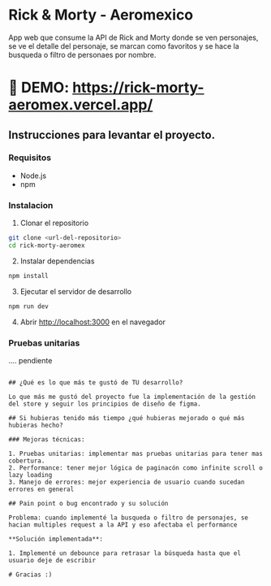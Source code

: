 # Rick & Morty - Aeromexico

App web que consume la API de Rick and Morty donde se ven personajes, se ve el detalle del personaje, se marcan como favoritos y se hace la busqueda o filtro de personaes por nombre.

# 🚀 DEMO: https://rick-morty-aeromex.vercel.app/

## Instrucciones para levantar el proyecto.

### Requisitos

- Node.js
- npm

### Instalacion

1. Clonar el repositorio

```bash
git clone <url-del-repositorio>
cd rick-morty-aeromex
```

2. Instalar dependencias

```bash
npm install

```

3. Ejecutar el servidor de desarrollo

```bash
npm run dev

```

4. Abrir [http://localhost:3000](http://localhost:3000) en el navegador

### Pruebas unitarias

.... pendiente

```

## ¿Qué es lo que más te gustó de TU desarrollo?

Lo que más me gustó del proyecto fue la implementación de la gestión del store y seguir los principios de diseño de figma.

## Si hubieras tenido más tiempo ¿qué hubieras mejorado o qué más hubieras hecho?

### Mejoras técnicas:

1. Pruebas unitarias: implementar mas pruebas unitarias para tener mas cobertura.
2. Performance: tener mejor lógica de paginacón como infinite scroll o lazy loading
3. Manejo de errores: mejor experiencia de usuario cuando sucedan errores en general

## Pain point o bug encontrado y su solución

Problema: cuando implementé la busqueda o filtro de personajes, se hacian multiples request a la API y eso afectaba el performance

**Solución implementada**:

1. Implementé un debounce para retrasar la búsqueda hasta que el usuario deje de escribir

# Gracias :)
```
